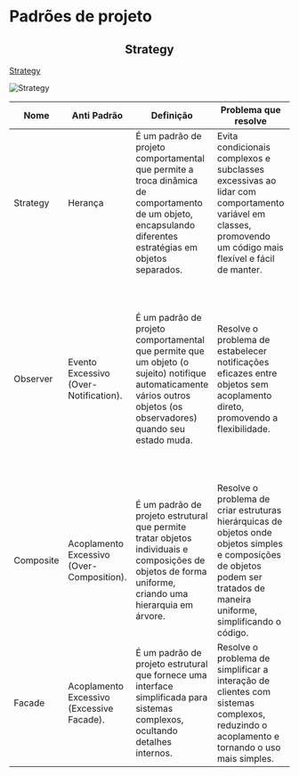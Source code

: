 <h1>Padrões de projeto</h1>

<h2 align="center">Strategy</center></h2>

[Strategy](https://github.com/larissasouz/Bertoti/tree/main/Padr%C3%B5es%20de%20projeto/Digimon/src/strategy)

![Strategy](https://github.com/larissasouz/Bertoti/blob/main/Padr%C3%B5es%20de%20projeto/Digimon/DiagramaDigion.drawio%20(2).png?raw=true)

| Nome           | Anti Padrão | Definição | Problema que resolve | Exemplo de Aplicação |
| -------------- | ----------- | --------- | -------------------- | -------------------- |
| Strategy       | Herança     | É um padrão de projeto comportamental que permite a troca dinâmica de comportamento de um objeto, encapsulando diferentes estratégias em objetos separados. | Evita condicionais complexos e subclasses excessivas ao lidar com comportamento variável em classes, promovendo um código mais flexível e fácil de manter. | Usado em sistemas de processamento de pagamentos para alternar entre estratégias de pagamento, como cartão de crédito, PayPal e transferência bancária, sem condicionais complexos. |
| Observer | Evento Excessivo (Over-Notification). | É um padrão de projeto comportamental que permite que um objeto (o sujeito) notifique automaticamente vários outros objetos (os observadores) quando seu estado muda. | Resolve o problema de estabelecer notificações eficazes entre objetos sem acoplamento direto, promovendo a flexibilidade. | Um exemplo é um sistema de e-mail, onde a caixa de entrada é o sujeito e diferentes partes do aplicativo, como a lista de mensagens e a barra de notificação, são observadores. Quando um novo e-mail chega, todos os observadores são notificados automaticamente. |
| Composite |  Acoplamento Excessivo (Over-Composition). | É um padrão de projeto estrutural que permite tratar objetos individuais e composições de objetos de forma uniforme, criando uma hierarquia em árvore. | Resolve o problema de criar estruturas hierárquicas de objetos onde objetos simples e composições de objetos podem ser tratados de maneira uniforme, simplificando o código. | Um sistema gráfico que renderiza formas individuais e grupos de formas usando a mesma interface comum, permitindo tratar todos os elementos da mesma forma ao manipulá-los. |
| Facade | Acoplamento Excessivo (Excessive Facade). | É um padrão de projeto estrutural que fornece uma interface simplificada para sistemas complexos, ocultando detalhes internos. | Resolve o problema de simplificar a interação de clientes com sistemas complexos, reduzindo o acoplamento e tornando o uso mais simples. | Um exemplo é um sistema operacional, onde a GUI atua como uma fachada para subsistemas complexos, como hardware e sistema de arquivos. |
